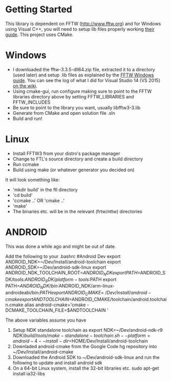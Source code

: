 # Getting Started
This library is dependent on FFTW (http://www.fftw.org) and for Windows using Visual C++, you will need to setup lib files properly working [their guide](http://www.fftw.org/install/windows.html).
This project uses CMake.

# Windows
* I downloaded the fftw-3.3.5-dll64.zip file, extracted it to a directory (used later) and setup .lib files as explained by the [FFTW Windows guide](http://www.fftw.org/install/windows.html). You can see the log of what I did for Visual Studio 14 (VS 2015) [on the wiki](https://github.com/shakes76/finite-transform-library/wiki/FFTW-Setup-Guide-for-Windows).
* Using cmake-gui, run configure making sure to point to the FFTW libraries directory above by setting FFTW_LIBRARIES and FFTW_INCLUDES
* Be sure to point to the library you want, usually libfftw3-3.lib
* Generate from CMake and open solution file .sln
* Build and run!

# Linux
* Install FFTW3 from your distro's package manager
* Change to FTL's source directory and create a build directory
* Run ccmake
* Build using make (or whatever generator you decided on)

It will look something like:
* 'mkdir build' in the ftl directory
* 'cd build'
* 'ccmake ..' OR 'cmake ..'
* 'make'
* The binaries etc. will be in the relevant (frtw/nttw) directories

# ANDROID
This was done a while ago and might be out of date.

Add the following to your .bashrc
#Android Dev
export ANDROID_NDK=~/Dev/Install/android-toolchain
export ANDROID_SDK=~/Dev/android-sdk-linux
export ANDROID_NDK_TOOLCHAIN_ROOT=$ANDROID_NDK
export PATH=$ANDROID_SDK/tools:$ANDROID_SDK/platform-tools:$PATH
export PATH=$ANDROID_NDK/bin:$ANDROID_NDK/arm-linux-androideabi/bin:$PATH
export ANDROID_CMAKE=~/Dev/Install/android-cmake
export ANDTOOLCHAIN=$ANDROID_CMAKE/toolchain/android.toolchain.cmake
alias android-cmake='cmake -DCMAKE_TOOLCHAIN_FILE=$ANDTOOLCHAIN '

The above variables assume you have
1. Setup NDK standalone toolchain as
  export NDK=~/Dev/android-ndk-r9
  $NDK/build/tools/make-standalone-toolchain.sh --platform=android-4 --install-dir=$HOME/Dev/Install/android-toolchain
2. Downladed android-cmake from the Google Code hg repository into ~/Dev/Install/android-cmake
3. Downloaded the Android SDK to ~/Dev/android-sdk-linux and run the following to update and install
  android sdk
4. On a 64-bit Linux system, install the 32-bit libraries etc.
  sudo apt-get install ia32-libs
